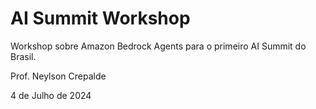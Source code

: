 # AI Summit Workshop

Workshop sobre Amazon Bedrock Agents para o primeiro AI Summit do Brasil.

Prof. Neylson Crepalde

4 de Julho de 2024

